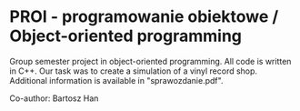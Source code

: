 # PROI - programowanie obiektowe / Object-oriented programming

Group semester project in object-oriented programming. All code is written in C++. Our task was to create a simulation of a vinyl record shop. Additional information is available in "sprawozdanie.pdf".

Co-author: Bartosz Han

